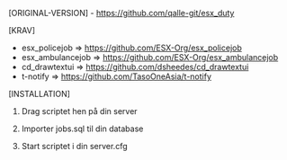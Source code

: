 [ORIGINAL-VERSION] - https://github.com/qalle-git/esx_duty

[KRAV]
  
  * esx_policejob => https://github.com/ESX-Org/esx_policejob
  * esx_ambulancejob => https://github.com/ESX-Org/esx_ambulancejob
  * cd_drawtextui => https://github.com/dsheedes/cd_drawtextui
  * t-notify =>  https://github.com/TasoOneAsia/t-notify

[INSTALLATION]

1) Drag scriptet hen på din server

2) Importer jobs.sql til din database

4) Start scriptet i din server.cfg
